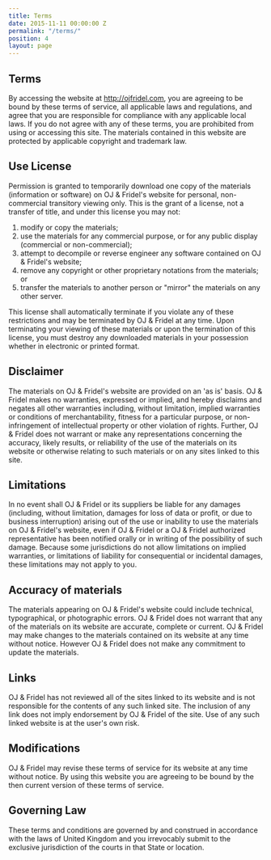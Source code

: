 ```yaml
---
title: Terms
date: 2015-11-11 00:00:00 Z
permalink: "/terms/"
position: 4
layout: page
---
```


## Terms

By accessing the website at http://ojfridel.com, you are agreeing to be bound by these terms of service, all applicable laws and regulations, and agree that you are responsible for compliance with any applicable local laws. If you do not agree with any of these terms, you are prohibited from using or accessing this site. The materials contained in this website are protected by applicable copyright and trademark law.

## Use License

Permission is granted to temporarily download one copy of the materials (information or software) on OJ & Fridel's website for personal, non-commercial transitory viewing only. This is the grant of a license, not a transfer of title, and under this license you may not:

1. modify or copy the materials;
2. use the materials for any commercial purpose, or for any public display (commercial or non-commercial);
3. attempt to decompile or reverse engineer any software contained on OJ & Fridel's website;
4. remove any copyright or other proprietary notations from the materials; or
5. transfer the materials to another person or "mirror" the materials on any other server.

This license shall automatically terminate if you violate any of these restrictions and may be terminated by OJ & Fridel at any time. Upon terminating your viewing of these materials or upon the termination of this license, you must destroy any downloaded materials in your possession whether in electronic or printed format.

## Disclaimer

The materials on OJ & Fridel's website are provided on an 'as is' basis. OJ & Fridel makes no warranties, expressed or implied, and hereby disclaims and negates all other warranties including, without limitation, implied warranties or conditions of merchantability, fitness for a particular purpose, or non-infringement of intellectual property or other violation of rights.
Further, OJ & Fridel does not warrant or make any representations concerning the accuracy, likely results, or reliability of the use of the materials on its website or otherwise relating to such materials or on any sites linked to this site.

## Limitations

In no event shall OJ & Fridel or its suppliers be liable for any damages (including, without limitation, damages for loss of data or profit, or due to business interruption) arising out of the use or inability to use the materials on OJ & Fridel's website, even if OJ & Fridel or a OJ & Fridel authorized representative has been notified orally or in writing of the possibility of such damage. Because some jurisdictions do not allow limitations on implied warranties, or limitations of liability for consequential or incidental damages, these limitations may not apply to you.

## Accuracy of materials

The materials appearing on OJ & Fridel's website could include technical, typographical, or photographic errors. OJ & Fridel does not warrant that any of the materials on its website are accurate, complete or current. OJ & Fridel may make changes to the materials contained on its website at any time without notice. However OJ & Fridel does not make any commitment to update the materials.

## Links

OJ & Fridel has not reviewed all of the sites linked to its website and is not responsible for the contents of any such linked site. The inclusion of any link does not imply endorsement by OJ & Fridel of the site. Use of any such linked website is at the user's own risk.

## Modifications

OJ & Fridel may revise these terms of service for its website at any time without notice. By using this website you are agreeing to be bound by the then current version of these terms of service.

## Governing Law

These terms and conditions are governed by and construed in accordance with the laws of United Kingdom and you irrevocably submit to the exclusive jurisdiction of the courts in that State or location.